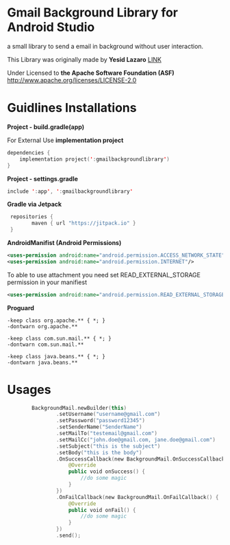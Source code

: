 # Gmail Background Library for Android Studio
a small library to send a email in background without user interaction.

This Library was originally made by **Yesid Lazaro** <a href="https://github.com/yesidlazaro/GmailBackground">LINK</a>

<p>Under Licensed to <b>the Apache Software Foundation (ASF)</b> <a href="http://www.apache.org/licenses/LICENSE-2.0">http://www.apache.org/licenses/LICENSE-2.0</a></p> 

# Guidlines Installations

<b>Project - build.gradle(app)</b>
<p>For External Use <b>implementation project</b></p>

```kotlin
dependencies {
    implementation project(':gmailbackgroundlibrary')
}
```
<b>Project - settings.gradle</b>
```kotlin
include ':app', ':gmailbackgroundlibrary'
```
**Gradle via Jetpack**
```groovy
 repositories {
        maven { url "https://jitpack.io" }
 }
```
**AndroidManifist (Android Permissions)**
```xml
<uses-permission android:name="android.permission.ACCESS_NETWORK_STATE"/>
<uses-permission android:name="android.permission.INTERNET"/>
```
 To able to use attachment you need set READ_EXTERNAL_STORAGE permission in your manifiest
 ```xml
 <uses-permission android:name="android.permission.READ_EXTERNAL_STORAGE"/>
```
**Proguard**
```
-keep class org.apache.** { *; }
-dontwarn org.apache.**

-keep class com.sun.mail.** { *; }
-dontwarn com.sun.mail.**

-keep class java.beans.** { *; }
-dontwarn java.beans.**
```
# Usages

```kotlin
        BackgroundMail.newBuilder(this)
                .setUsername("username@gmail.com")
                .setPassword("password12345")
                .setSenderName("SenderName")
                .setMailTo("testemail@gmail.com")
                .setMailCc("john.doe@gmail.com, jane.doe@gmail.com")
                .setSubject("this is the subject")
                .setBody("this is the body")
                .OnSuccessCallback(new BackgroundMail.OnSuccessCallback() {
                    @Override
                    public void onSuccess() {
                        //do some magic
                    }
                })
                .OnFailCallback(new BackgroundMail.OnFailCallback() {
                    @Override
                    public void onFail() {
                        //do some magic
                    }
                })
                .send();
```
